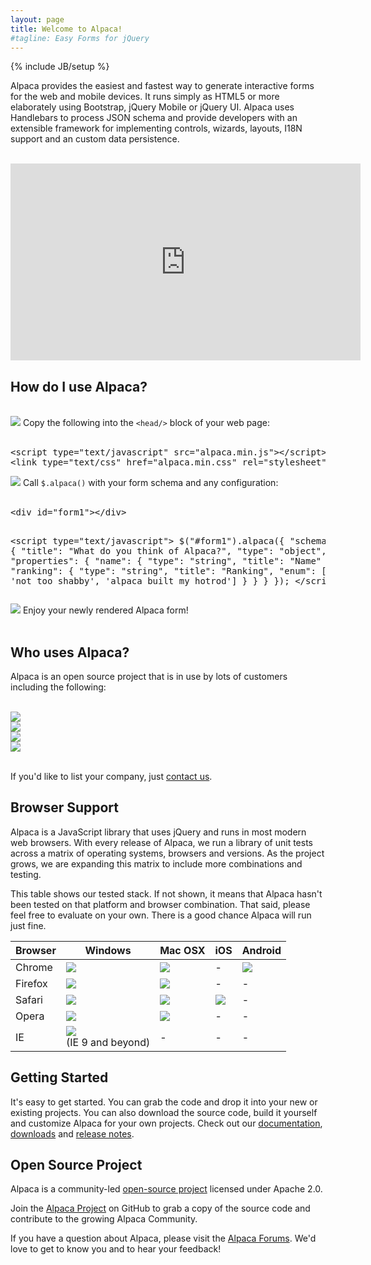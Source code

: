 ```yaml
---
layout: page
title: Welcome to Alpaca!
#tagline: Easy Forms for jQuery
---
```

{% include JB/setup %}


Alpaca provides the easiest and fastest way to generate interactive forms for the web and mobile devices.
It runs simply as HTML5 or more elaborately using Bootstrap, jQuery Mobile or jQuery UI.  Alpaca uses Handlebars
to process JSON schema and provide developers with an extensible framework for implementing controls, wizards,
layouts, I18N support and an custom data persistence.

<br/>

<!--
<div align="center" class="front-ui-images">
    <span class="bootstrap">
        <a href="http://twitter.github.com/bootstrap" target="_blank">
            <img src="{{ BASE_PATH }}/images/bootstrap.png" alt="Twitter Bootstrap" title="Twitter Bootstrap" style="width: 200px">
        </a>
    </span>
    <span class="jquerymobile">
        <a href="http://jquerymobile.com" target="_blank">
            <img src="{{ BASE_PATH }}/images/jquery-mobile.png" alt="JQuery Mobile" title="JQuery Mobile" style="width: 200px">
        </a>
    </span>
    <span class="jqueryui">
        <a href="http://jqueryui.com" target="_blank">
            <img src="{{ BASE_PATH }}/images/jquery-ui.jpg" alt="JQuery UI" title="JQuery UI" style="width: 200px">
        </a>
    </span>
</div>

<br/>
-->


<div class="video-container" align="center">
     <iframe src="http://www.youtube.com/embed/mK4BXiGNbvA" frameborder="0" width="560" height="315"> </iframe>
</div>

## How do I use Alpaca?

<br/>

<!-- STEP 1 -->
<div class="step">
    <img src="{{ BASE_PATH }}/images/step-1.png"/>
    Copy the following into the <code>&lt;head/&gt;</code> block of your web page:
    <br/>
    <br/>

<div class="codewrap">
<pre class="prettyprint linenums">
&lt;script type="text/javascript" src="alpaca.min.js"&gt;&lt;/script&gt;
&lt;link type="text/css" href="alpaca.min.css" rel="stylesheet"/&gt;
</pre>
</div>

</div>

<!-- STEP 2 -->
<div class="step">
    <img src="{{ BASE_PATH }}/images/step-2.png"/>
    Call <code>$.alpaca()</code> with your form schema and any configuration:
    <br/>
    <br/>

<div class="codewrap">
<pre class="prettyprint linenums">
&lt;div id="form1"&gt;&lt;/div&gt;

&lt;script type="text/javascript"&gt;
$("#form1").alpaca({
    "schema": {
        "title": "What do you think of Alpaca?",
        "type": "object",
        "properties": {
            "name": {
                "type": "string",
                "title": "Name"
            },
            "ranking": {
                "type": "string",
                "title": "Ranking",
                "enum": ['excellent', 'not too shabby', 'alpaca built my hotrod']
            }
        }
    }
});
&lt;/script&gt;
</pre>
</div>

</div>

<!-- STEP 3 -->
<div class="step">
    <img src="{{ BASE_PATH }}/images/step-3.png"/>
    Enjoy your newly rendered Alpaca form!
    <br/>
    <br/>
    <div class="tutorial-panel">
        <div class="panel panel-default">
          <div class="panel-body">
            <div id="form1"></div>
          </div>
        </div>
    </div>
</div>


## Who uses Alpaca?

Alpaca is an open source project that is in use by lots of customers including the following:

<br/>

<div class="row">
    <div class="col-md-3">
        <img src="{{ BASE_PATH }}/images/customers/pearson.png" style="max-width:150px" />
    </div>
    <div class="col-md-3">
        <img src="{{ BASE_PATH }}/images/customers/fox-entertainment.png" style="max-width:150px" />
    </div>
    <div class="col-md-3">
        <img src="{{ BASE_PATH }}/images/customers/cloudcms.png" style="max-width:150px" />
    </div>
    <div class="col-md-3">
        <img src="{{ BASE_PATH }}/images/customers/evolved-media.png" style="max-width:150px" />
    </div>
</div>

<br/>

If you'd like to list your company, just <a href="contact.html">contact us</a>.

## Browser Support

Alpaca is a JavaScript library that uses jQuery and runs in most modern web browsers.  With every release of Alpaca,
we run a library of unit tests across a matrix of operating systems, browsers and versions.  As the project grows,
we are expanding this matrix to include more combinations and testing.

This table shows our tested stack.  If not shown, it means that Alpaca hasn't been tested on that platform and
browser combination.  That said, please feel free to evaluate on your own.  There is a good chance
Alpaca will run just fine.

<div align="center" class="stack">
    <table class="stack">
        <thead>
            <th>Browser</th>
            <th>Windows</th>
            <th>Mac OSX</th>
            <th>iOS</th>
            <th>Android</th>
        </thead>
        <tbody>
            <tr>
                <td>Chrome</td>
                <td>
                    <img src="{{ BASE_PATH }}/images/supported-yes.png">
                </td>
                <td>
                    <img src="{{ BASE_PATH }}/images/supported-yes.png">
                </td>
                <td>
                    <!-- not applicable -->
                    -
                </td>
                <td>
                    <img src="{{ BASE_PATH }}/images/supported-yes.png">
                    <!-- not applicable -->
                </td>
            </tr>
            <tr>
                <td>Firefox</td>
                <td>
                    <img src="{{ BASE_PATH }}/images/supported-yes.png">
                </td>
                <td>
                    <img src="{{ BASE_PATH }}/images/supported-yes.png">
                </td>
                <td>
                    <!-- not applicable -->
                    -
                </td>
                <td>
                    <!-- not applicable -->
                    -
                </td>
            </tr>
            <tr>
                <td>Safari</td>
                <td>
                    <img src="{{ BASE_PATH }}/images/supported-yes.png">
                </td>
                <td>
                    <img src="{{ BASE_PATH }}/images/supported-yes.png">
                </td>
                <td>
                    <img src="{{ BASE_PATH }}/images/supported-yes.png">
                </td>
                <td>
                    <!-- not applicable -->
                    -
                </td>
            </tr>
            <tr>
                <td>Opera</td>
                <td>
                    <img src="{{ BASE_PATH }}/images/supported-yes.png">
                </td>
                <td>
                    <img src="{{ BASE_PATH }}/images/supported-yes.png">
                </td>
                <td>
                    <!-- not tested -->
                    -
                </td>
                <td>
                    <!-- not applicable -->
                    -
                </td>
            </tr>
            <tr>
                <td>IE</td>
                <td>
                    <img src="{{ BASE_PATH }}/images/supported-yes.png">
                    <br/>
                    (IE 9 and beyond)
                </td>
                <td>
                    <!-- not applicable -->
                    -
                </td>
                <td>
                    <!-- not applicable -->
                    -
                </td>
                <td>
                    <!-- not applicable -->
                    -
                </td>
            </tr>
        </tbody>
    </table>
</div>


## Getting Started

It's easy to get started.  You can grab the code and drop it into your new or existing projects.  You can also download
the source code, build it yourself and customize Alpaca for your own projects.  Check out our
<a href="documentation.html">documentation</a>, <a href="download.html">downloads</a> and
<a href="release-notes.html">release notes</a>.


## Open Source Project

Alpaca is a community-led <a href="https://github.com/gitana/alpaca" target="_blank">open-source project</a>
licensed under Apache 2.0.

Join the <a href="http://www.github.com/gitana/alpaca" target="_blank">Alpaca Project</a> on GitHub to
grab a copy of the source code and contribute to the growing Alpaca Community.

If you have a question about Alpaca, please visit the <a href="http://www.cloudcms.org">Alpaca Forums</a>.
We'd love to get to know you and to hear your feedback!


<script>
$("TABLE.stack").dataTable({
    "bAutoWidth": false,
    "bInfo": false,
    "bLengthChange": false,
    "bFilter": false,
    "bPaginate": false
});
</script>

<script>
$("#form1").alpaca({
    "schema": {
        "title": "User Feedback",
        "type": "object",
        "properties": {
            "name": {
                "type": "string",
                "title": "What is your name?"
            },
            "ranking": {
                "type": "string",
                "title": "What do you think of Alpaca?",
                "enum": ['Most excellent.','Not too shabby, my good man.','Alpaca built my hotrod!']
            }
        }
    }
});
</script>
<script>
    //window.prettyPrint && prettyPrint();
</script>
